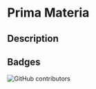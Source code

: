 # Prima Materia

## Description

## Badges
<img alt="GitHub contributors" src="https://img.shields.io/github/contributors/bordanattila/Prima-Materia">